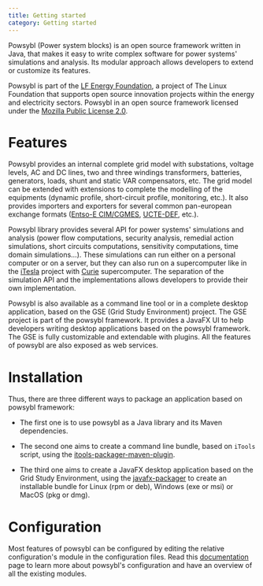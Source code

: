 ```yaml
---
title: Getting started
category: Getting started
---
```


Powsybl (Power system blocks) is an open source framework written in Java, that makes it easy to write complex software for power systems' simulations and analysis. Its modular approach allows developers to extend or customize its features.

Powsybl is part of the [LF Energy Foundation](http://www.lfenergy.org), a project of The Linux Foundation that supports open source innovation projects within the energy and electricity sectors. Powsybl in an open source framework licensed under the [Mozilla Public License 2.0](https://www.mozilla.org/en-US/MPL/2.0/).

# Features

Powsybl provides an internal complete grid model with substations, voltage levels, AC and DC lines,
two and three windings transformers, batteries, generators, loads, shunt and static VAR compensators, etc. The grid model can be
extended with extensions to complete the modelling of the equipments (dynamic profile, short-circuit profile, monitoring, etc.). It also provides importers and exporters for several common pan-european exchange formats ([Entso-E CIM/CGMES](https://www.entsoe.eu/digital/common-information-model/cim-for-grid-models-exchange/), [UCTE-DEF](https://cimug.ucaiug.org/Groups/Model%20Exchange/UCTE-format.pdf), etc.).

Powsybl library provides several API for power systems' simulations and analysis (power flow computations, security analysis,
remedial action simulations, short circuits computations, sensitivity computations, time domain simulations...). These
simulations can run either on a personal computer or on a server, but they can also run on a supercomputer like in the
[iTesla](http://www.itesla-project.eu) project with [Curie](http://www-hpc.cea.fr/en/complexe/tgcc-curie.htm) supercomputer.
The separation of the simulation API and the implementations allows developers to provide their own implementation.

Powsybl is also available as a command line tool or in a complete desktop application, based on the GSE (Grid Study Environment)
project. The GSE project is part of the powsybl framework. It provides a JavaFX UI to help developers writing desktop
applications based on the powsybl framework. The GSE is fully customizable and extendable with plugins. All the features
of powsybl are also exposed as web services.

# Installation

Thus, there are three different ways to package an application based on powsybl framework:

- The first one is to use powsybl as a Java library and its Maven dependencies.

- The second one aims to create a command line bundle, based on `iTools` script, using the [itools-packager-maven-plugin](installation/itools-packager.md).

- The third one aims to create a JavaFX desktop application based on the Grid Study Environment, using the [javafx-packager](installation/javafx-packager.md) to create an installable bundle for Linux (rpm or deb), Windows (exe or msi) or MacOS (pkg or dmg).

# Configuration
Most features of powsybl can be configured by editing the relative configuration's module in the configuration files.
Read this [documentation](configuration/modules/index.md) page to learn more about powsybl's configuration and have an
overview of all the existing modules.
